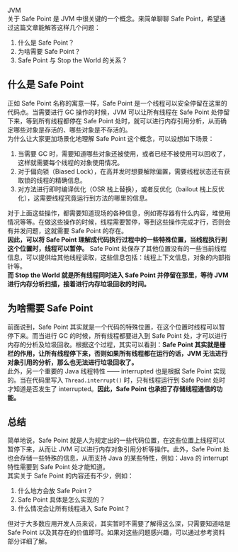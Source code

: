 JVM<br />关于 Safe Point 是 JVM 中很关键的一个概念。来简单聊聊 Safe Point，希望通过这篇文章能解答这样几个问题：

1. 什么是 Safe Point？
2. 为啥需要 Safe Point？
3. Safe Point 与 Stop the World 的关系？
<a name="wriDv"></a>
## 什么是 Safe Point
正如 Safe Point 名称的寓意一样，Safe Point 是一个线程可以安全停留在这里的代码点。当需要进行 GC 操作的时候，JVM 可以让所有线程在 Safe Point 处停留下来，等到所有线程都停在 Safe Point 处时，就可以进行内存引用分析，从而确定哪些对象是存活的、哪些对象是不存活的。<br />为什么让大家更加场景化地理解 Safe Point 这个概念，可以设想如下场景：

1. 当需要 GC 时，需要知道哪些对象还被使用，或者已经不被使用可以回收了，这样就需要每个线程的对象使用情况。
2. 对于偏向锁（Biased Lock），在高并发时想要解除偏置，需要线程状态还有获取锁的线程的精确信息。
3. 对方法进行即时编译优化（OSR 栈上替换），或者反优化（bailout 栈上反优化），这需要线程究竟运行到方法的哪里的信息。

对于上面这些操作，都需要知道现场的各种信息，例如寄存器有什么内容，堆使用情况等等。在做这些操作的时候，线程需要暂停，等到这些操作完成才行，否则会有并发问题，这就需要 Safe Point 的存在。<br />**因此，可以将 Safe Point 理解成代码执行过程中的一些特殊位置，当线程执行到这个位置时，线程可以暂停。** Safe Point 处保存了其他位置没有的一些当前线程信息，可以提供给其他线程读取，这些信息包括：线程上下文信息，对象的内部指针等。<br />**而 Stop the World 就是所有线程同时进入 Safe Point 并停留在那里，等待 JVM 进行内存分析扫描，接着进行内存垃圾回收的时间。**
<a name="mhR1Z"></a>
## 为啥需要 Safe Point
前面说到，Safe Point 其实就是一个代码的特殊位置，在这个位置时线程可以暂停下来。而当进行 GC 的时候，所有线程都要进入到 Safe Point 处，才可以进行内存的分析及垃圾回收。根据这个过程，其实可以看到：**Safe Point 其实就是栅栏的作用，让所有线程停下来，否则如果所有线程都在运行的话，JVM 无法进行对象引用的分析，那么也无法进行垃圾回收了。**<br />此外，另一个重要的 Java 线程特性 —— interrupted 也是根据 Safe Point 实现的。当在代码里写入 `Thread.interrupt()` 时，只有线程运行到 Safe Point 处时才知道是否发生了 interrupted。**因此，Safe Point 也承担了存储线程通信的功能。**
<a name="AKvm8"></a>
## 总结
简单地说，Safe Point 就是人为规定出的一些代码位置，在这些位置上线程可以暂停下来，从而让 JVM 可以进行内存对象引用分析等操作。此外，Safe Point 处也会存储一些特殊的信息，从而支持 Java 的某些特性，例如：Java 的 interrupt 特性需要到 Safe Point 处才能知道。<br />其实关于 Safe Point 的内容还有不少，例如：

1. 什么地方会放 Safe Point？
2. Safe Point 具体是怎么实现的？
3. 什么情况会让所有线程进入 Safe Point？

但对于大多数应用开发人员来说，其实暂时不需要了解得这么深，只需要知道啥是 Safe Point 以及其存在的价值即可。如果对这些问题感兴趣，可以通过参考资料部分详细了解。
